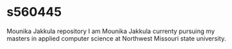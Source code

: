 # s560445
Mounika Jakkula repository
I am Mounika Jakkula currenty pursuing my masters in applied computer science at Northwest Missouri state university.
